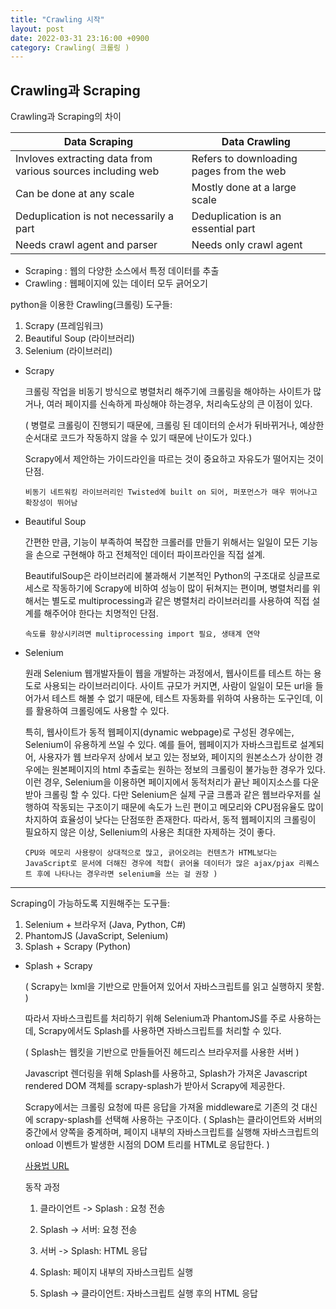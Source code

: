 ```yaml
---
title: "Crawling 시작"
layout: post
date: 2022-03-31 23:16:00 +0900
category: Crawling( 크롤링 )
---
```


## Crawling과 Scraping

Crawling과 Scraping의 차이

| Data Scraping                                               | Data Crawling                            |
| ----------------------------------------------------------- | ---------------------------------------- |
| Invloves extracting data from various sources including web | Refers to downloading pages from the web |
| Can be done at any scale                                    | Mostly done at a large scale             |
| Deduplication is not necessarily a part                     | Deduplication is an essential part       |
| Needs crawl agent and parser                                | Needs only crawl agent                   |

- Scraping : 웹의 다양한 소스에서 특정 데이터를 추출
- Crawling : 웹페이지에 있는 데이터 모두 긁어오기

python을 이용한 Crawling(크롤링) 도구들:

1. Scrapy (프레임워크)
2. Beautiful Soup (라이브러리)
3. Selenium (라이브러리)

- Scrapy

  크롤링 작업을 비동기 방식으로 병렬처리 해주기에 크롤링을 해야하는 사이트가 많거나, 여러 페이지를 신속하게 파싱해야 하는경우, 처리속도상의 큰 이점이 있다.

  ( 병렬로 크롤링이 진행되기 때문에, 크롤링 된 데이터의 순서가 뒤바뀌거나, 예상한 순서대로 코드가 작동하지 않을 수 있기 때문에 난이도가 있다.)

  Scrapy에서 제안하는 가이드라인을 따르는 것이 중요하고 자유도가 떨어지는 것이 단점.

  `비동기 네트워킹 라이브러리인 Twisted에 built on 되어, 퍼포먼스가 매우 뛰어나고 확장성이 뛰어남`

- Beautiful Soup

  간편한 만큼, 기능이 부족하여 복잡한 크롤러를 만들기 위해서는 일일이 모든 기능을 손으로 구현해야 하고 전체적인 데이터 파이프라인을 직접 설계.

  BeautifulSoup은 라이브러리에 불과해서 기본적인 Python의 구조대로 싱글프로세스로 작동하기에 Scrapy에 비하여 성능이 많이 뒤쳐지는 편이며, 병렬처리를 위해서는 별도로 multiprocessing과 같은 병렬처리 라이브러리를 사용하여 직접 설계를 해주어야 한다는 치명적인 단점.

  `속도를 향상시키려면 multiprocessing import 필요, 생태계 연약`

- Selenium

  원래 Selenium 웹개발자들이 웹을 개발하는 과정에서, 웹사이트를 테스트 하는 용도로 사용되는 라이브러리이다. 사이트 규모가 커지면, 사람이 일일이 모든 url을 들어가서 테스트 해볼 수 없기 때문에, 테스트 자동화를 위하여 사용하는 도구인데, 이를 활용하여 크롤링에도 사용할 수 있다.

  특히, 웹사이트가 동적 웹페이지(dynamic webpage)로 구성된 경우에는, Selenium이 유용하게 쓰일 수 있다. 예를 들어, 웹페이지가 자바스크립트로 설계되어, 사용자가 웹 브라우저 상에서 보고 있는 정보와, 페이지의 원본소스가 상이한 경우에는 원본페이지의 html 추출로는 원하는 정보의 크롤링이 불가능한 경우가 있다. 이런 경우, Selenium을 이용하면 페이지에서 동적처리가 끝난 페이지소스를 다운받아 크롤링 할 수 있다. 다만 Selenium은 실제 구글 크롬과 같은 웹브라우저를 실행하여 작동되는 구조이기 때문에 속도가 느린 편이고 메모리와 CPU점유율도 많이 차지하여 효율성이 낮다는 단점또한 존재한다. 따라서, 동적 웹페이지의 크롤링이 필요하지 않은 이상, Sellenium의 사용은 최대한 자제하는 것이 좋다.

  `CPU와 메모리 사용량이 상대적으로 많고, 긁어오려는 컨텐츠가 HTML보다는 JavaScript로 문서에 더해진 경우에 적합( 긁어올 데이터가 많은 ajax/pjax 리퀘스트 후에 나타나는 경우라면 selenium을 쓰는 걸 권장 )`

---

Scraping이 가능하도록 지원해주는 도구들:

1. Selenium + 브라우저 (Java, Python, C#)
2. PhantomJS (JavaScript, Selenium)
3. Splash + Scrapy (Python)

- Splash + Scrapy

  ( Scrapy는 lxml을 기반으로 만들어져 있어서 자바스크립트를 읽고 실행하지 못함. )

  따라서 자바스크립트를 처리하기 위해 Selenium과 PhantomJS를 주로 사용하는데, Scrapy에서도 Splash를 사용하면 자바스크립트를 처리할 수 있다.

  ( Splash는 웹킷을 기반으로 만들들어진 헤드리스 브라우저를 사용한 서버 )

  Javascript 렌더링을 위해 Splash를 사용하고, Splash가 가져온 Javascript rendered DOM 객체를 scrapy-splash가 받아서 Scrapy에 제공한다.

  Scrapy에서는 크롤링 요청에 따른 응답을 가져올 middleware로 기존의 것 대신에 scrapy-splash를 선택해 사용하는 구조이다. ( Splash는 클라이언트와 서버의 중간에서 양쪽을 중계하며, 페이지 내부의 자바스크립트를 실행해 자바스크립트의 onload 이벤트가 발생한 시점의 DOM 트리를 HTML로 응답한다. )

  [사용법 URL](https://github.com/scrapy-plugins/scrapy-splash)

  동작 과정

  1. 클라이언트 -> Splash : 요청 전송

  2. Splash -> 서버: 요청 전송

  3. 서버 -> Splash: HTML 응답

  4. Splash: 페이지 내부의 자바스크립트 실행

  5. Splash -> 클라이언트: 자바스크립트 실행 후의 HTML 응답
